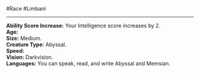 #Race #Limbani
- - -
**Ability Score Increase:** Your Intelligence score increases by 2.  
**Age:**  
**Size:** Medium.  
**Creature Type:** Abyssal.  
**Speed:**  
**Vision:** Darkvision.  
**Languages:** You can speak, read, and write Abyssal and Memsian.